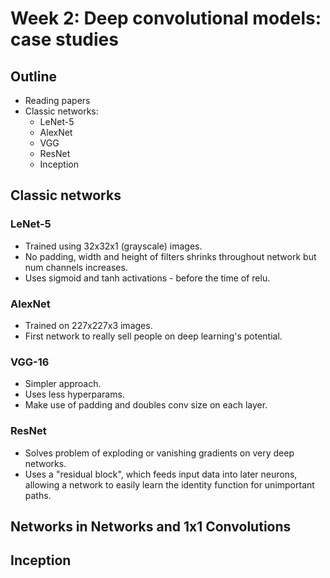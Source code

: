 # Week 2: Deep convolutional models: case studies

## Outline

* Reading papers
* Classic networks:
  * LeNet-5
  * AlexNet
  * VGG
  * ResNet
  * Inception

## Classic networks

### LeNet-5

* Trained using 32x32x1 (grayscale) images.
* No padding, width and height of filters shrinks throughout network but num channels increases.
* Uses sigmoid and tanh activations - before the time of relu.

### AlexNet

* Trained on 227x227x3 images.
* First network to really sell people on deep learning's potential.

### VGG-16

* Simpler approach.
* Uses less hyperparams.
* Make use of padding and doubles conv size on each layer.

### ResNet

* Solves problem of exploding or vanishing gradients on very deep networks.
* Uses a "residual block", which feeds input data into later neurons, allowing a network to easily learn the identity function for unimportant paths.

## Networks in Networks and 1x1 Convolutions

## Inception
